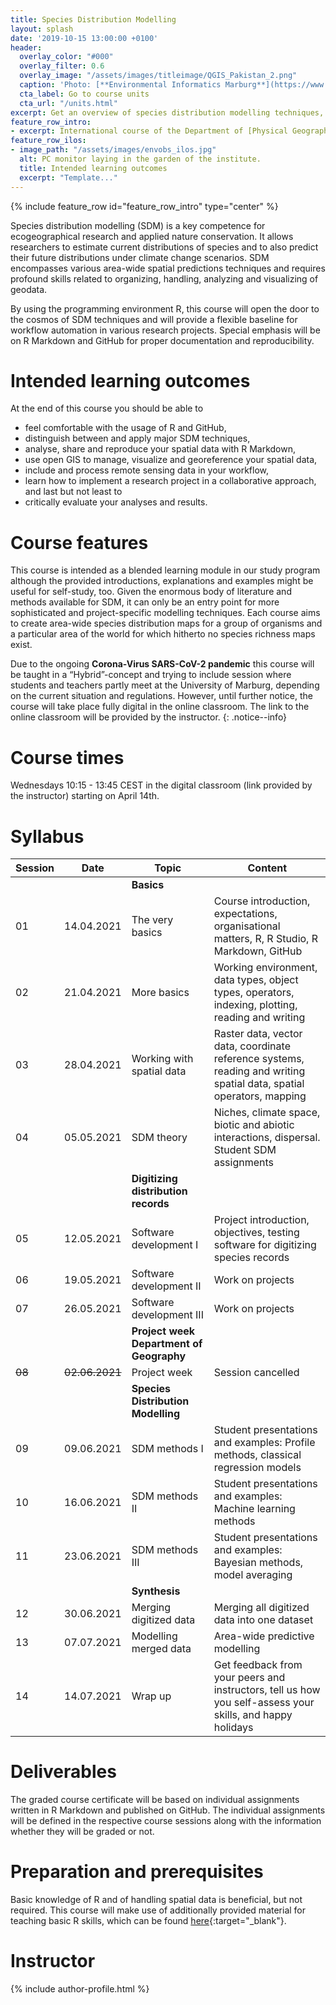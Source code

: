 ```yaml
---
title: Species Distribution Modelling
layout: splash
date: '2019-10-15 13:00:00 +0100'
header:
  overlay_color: "#000"
  overlay_filter: 0.6
  overlay_image: "/assets/images/titleimage/QGIS_Pakistan_2.png"
  caption: 'Photo: [**Environmental Informatics Marburg**](https://www.flickr.com/environmentalinformatics-marburg/)'
  cta_label: Go to course units
  cta_url: "/units.html"
excerpt: Get an overview of species distribution modelling techniques, use R for handling, modelling and visualizing geo-datasets, and conjointly develop software for digitizing species distribution records
feature_row_intro:
- excerpt: International course of the Department of [Physical Geography](https://www.uni-marburg.de/en/fb19/disciplines/physisch){:target="_blank"} at Marburg University
feature_row_ilos:
- image_path: "/assets/images/envobs_ilos.jpg"
  alt: PC monitor laying in the garden of the institute.
  title: Intended learning outcomes
  excerpt: "Template..."
---
```


{% include feature_row id="feature_row_intro" type="center" %}

Species distribution modelling (SDM) is a key competence for ecogeographical research and applied nature conservation. 
It allows researchers to estimate current distributions of species and to also predict their future distributions under climate change scenarios.
SDM encompasses various area-wide spatial predictions techniques and requires profound skills related to organizing, handling, analyzing and visualizing of geodata. 

By using the programming environment R, this course will open the door to the cosmos of SDM techniques and will provide a flexible baseline for workflow automation in various research projects. Special emphasis will be on R Markdown and GitHub for proper documentation and reproducibility. 


# Intended learning outcomes
At the end of this course you should be able to

* feel comfortable with the usage of R and GitHub,
* distinguish between and apply major SDM techniques,
* analyse, share and reproduce your spatial data with R Markdown,
* use open GIS to manage, visualize and georeference your spatial data,
* include and process remote sensing data in your workflow,
* learn how to implement a research project in a collaborative approach, and last but not least to
* critically evaluate your analyses and results.


# Course features

This course is intended as a blended learning module in our study program although the provided introductions, explanations and examples might be useful for self-study, too.
Given the enormous body of literature and methods available for SDM, it can only be an entry point for more sophisticated and project-specific modelling techniques.
Each course aims to create area-wide species distribution maps for a group of organisms and a particular area of the world for which hitherto no species richness maps exist.

Due to the ongoing **Corona-Virus SARS-CoV-2 pandemic** this course will be taught in a “Hybrid”-concept and trying to include session where students and  teachers partly meet at the University of Marburg, depending on the current situation and regulations.
However, until further notice, the course will take place fully digital in the online classroom.
The link to the online classroom will be provided by the instructor.
{: .notice--info}

# Course times

Wednesdays 10:15 - 13:45 CEST in the digital classroom (link provided by the instructor) starting on April 14th.


# Syllabus

| Session |  Date | Topic                        | Content                                                                          |
|---------|-------|------------------------------|----------------------------------------------------------------------------------|
||| **Basics** ||
| 01 | 14.04.2021 | The very basics              | Course introduction, expectations, organisational matters, R, R Studio, R Markdown, GitHub     |
| 02 | 21.04.2021 | More basics                  | Working environment, data types, object types, operators, indexing, plotting, reading and writing                    |
| 03 | 28.04.2021 | Working with spatial data    | Raster data, vector data, coordinate reference systems, reading and writing spatial data, spatial operators, mapping |
| 04 | 05.05.2021 | SDM theory                   | Niches, climate space, biotic and abiotic interactions, dispersal. Student SDM assignments                           |
||| **Digitizing distribution records**          ||
| 05 | 12.05.2021 | Software development I       | Project introduction, objectives, testing software for digitizing species records |
| 06 | 19.05.2021 | Software development II      | Work on projects                                                                  |
| 07 | 26.05.2021 | Software development III     | Work on projects                                                                  |
||| **Project week Department of Geography**       ||
| ~~08~~ | ~~02.06.2021~~ | Project week         | Session cancelled |
||| **Species Distribution Modelling**           ||
| 09 | 09.06.2021 | SDM methods I                | Student presentations and examples: Profile methods, classical regression models |
| 10 | 16.06.2021 | SDM methods II               | Student presentations and examples: Machine learning methods                     |
| 11 | 23.06.2021 | SDM methods III              | Student presentations and examples: Bayesian methods, model averaging            |
||| **Synthesis**                                ||
| 12 | 30.06.2021 | Merging digitized data       | Merging all digitized data into one dataset |
| 13 | 07.07.2021 | Modelling merged data        | Area-wide predictive modelling |
| 14 | 14.07.2021 | Wrap up                      | Get feedback from your peers and instructors, tell us how you self-assess your skills, and happy holidays |


# Deliverables

The graded course certificate will be based on individual assignments written in R Markdown and published on GitHub.
The individual assignments will be defined in the respective course sessions along with the information whether they will be graded or not.


# Preparation and prerequisites

Basic knowledge of R and of handling spatial data is beneficial, but not required.
This course will make use of additionally provided material for teaching basic R skills, 
which can be found [here](https://geomoer.github.io/moer-base-r/){:target="_blank"}.



# Instructor
{% include author-profile.html %}

<!--
[Go to course units]({{ site.baseurl }}{% link _pages/units.md %}){: .btn .btn--success .btn--large .align-center}
-->


